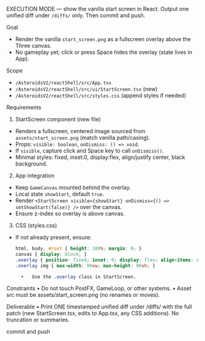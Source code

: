 EXECUTION MODE — show the vanilla start screen in React. Output one unified diff under `/diffs/` only. Then commit and push.

Goal
- Render the vanilla `start_screen.png` as a fullscreen overlay above the Three canvas.
- No gameplay yet; click or press Space hides the overlay (state lives in App).

Scope
- `/AsteroidsV2/reactShell/src/App.tsx`
- `/AsteroidsV2/reactShell/src/ui/StartScreen.tsx` (new)
- `/AsteroidsV2/reactShell/src/styles.css` (append styles if needed)

Requirements

1) StartScreen component (new file)
- Renders a fullscreen, centered image sourced from `assets/start_screen.png` (match vanilla path/casing).
- Props: `visible: boolean`, `onDismiss: () => void`.
- If `visible`, capture click and Space key to call `onDismiss()`.
- Minimal styles: fixed, inset:0, display:flex, align/justify center, black background.

2) App integration
- Keep `GameCanvas` mounted behind the overlay.
- Local state `showStart`, default `true`.
- Render `<StartScreen visible={showStart} onDismiss={() => setShowStart(false)} />` over the canvas.
- Ensure z-index so overlay is above canvas.

3) CSS (styles.css)
- If not already present, ensure:
  ```css
  html, body, #root { height: 100%; margin: 0; }
  canvas { display: block; }
  .overlay { position: fixed; inset: 0; display: flex; align-items: center; justify-content: center; background: #000; }
  .overlay img { max-width: 90vw; max-height: 90vh; }

	•	Use the .overlay class in StartScreen.

Constraints
	•	Do not touch PostFX, GameLoop, or other systems.
	•	Asset src must be assets/start_screen.png (no renames or moves).

Deliverable
	•	Print ONE timestamped unified diff under /diffs/ with the full patch (new StartScreen.tsx, edits to App.tsx, any CSS additions). No truncation or summaries.

commit and push

